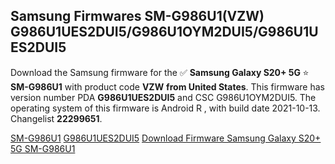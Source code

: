 <h2>Samsung Firmwares SM-G986U1(VZW) G986U1UES2DUI5/G986U1OYM2DUI5/G986U1UES2DUI5</h2>
Download the Samsung firmware for the ✅ <strong>Samsung Galaxy S20+ 5G </strong> ⭐ <strong>SM-G986U1</strong> with product code <strong>VZW</strong> <strong> from United States</strong>. This firmware has version number PDA <strong>G986U1UES2DUI5</strong> and CSC G986U1OYM2DUI5. The operating system of this firmware is Android R , with build date 2021-10-13. Changelist <strong>22299651</strong>.


[SM-G986U1](https://samfirm.shop/samsung/model/SM-G986U1)
[G986U1UES2DUI5](https://samfirm.shop/samsung/pda/G986U1UES2DUI5)
[Download Firmware Samsung Galaxy S20+ 5G SM-G986U1](https://samfirm.shop/samsung/firmware/464619)
